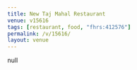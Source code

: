 ```yaml
---
title: New Taj Mahal Restaurant
venue: v15616
tags: [restaurant, food, "fhrs:412576"]
permalink: /v/15616/
layout: venue
---
```

null